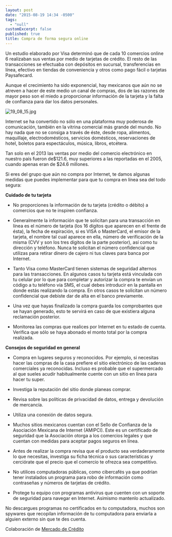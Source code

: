 ```yaml
---
layout: post
date: "2015-08-19 14:34 -0500"
tags: 
  - "null"
customExcerpt: false
published: true
title: Compra de forma segura online
---
```



Un estudio elaborado por Visa determinó que de cada 10 comercios online 6 realizaban sus ventas por medio de tarjetas de crédito. El resto de las transacciones se efectuaba con depósitos en sucursal, transferencias en línea, efectivo en tiendas de conveniencia y otros como pago fácil o tarjetas Paysafecard. 

Aunque el crecimiento ha sido exponencial, hay mexicanos que aún no se atreven a hacer de este medio un canal de compras, dos de las razones de mayor peso son el miedo a proporcionar información de la tarjeta y la falta de confianza para dar los datos personales. 

![19_08_15.jpg]({{site.baseurl}}/img/19_08_15.jpg)

Internet se ha convertido no sólo en una plataforma muy poderosa de comunicación, también en la vitrina comercial más grande del mundo. No hay nada que no se consiga a través de éste, desde ropa, alimentos, maquillaje, electrodomésticos, servicios domésticos, reservaciones de hotel, boletos para espectáculos, música, libros, etcétera.

Tan solo en el 2013 las ventas por medio del comercio electrónico en nuestro país fueron de$121.6, muy superiores a las reportadas en el 2005, cuando apenas eran de $24.6 millones. 

Si eres del  grupo que aún no compra por Internet, te damos algunas medidas que puedes implementar para que tu compra en línea sea del todo segura:

**Cuidado de tu tarjeta**

- No proporciones la información de tu tarjeta (crédito o débito) a comercios que no te inspiren confianza.

- Generalmente la información que te solicitan para una transacción en línea es el número de tarjeta (los 16 dígitos que aparecen en el frente de ésta), la fecha de expiración, si es VISA o MasterCard, el emisor de la tarjeta, el nombre tal cual aparece en ella, número de verificación de la misma (CVV y son los tres dígitos de la parte posterior), así como tu dirección y teléfono. Nunca te solicitan el número confidencial que utilizas para retirar dinero de cajero ni tus claves para banca por Internet.

- Tanto Visa como MasterCard tienen sistemas de seguridad alternos para las transacciones. En algunos casos tu tarjeta está vinculada con tu celular por lo que para completar y autorizar la compra te envían un código a tu teléfono vía SMS, el cual debes introducir en la pantalla en donde estás realizando la compra. En otros casos te solicitan un número confidencial que debiste dar de alta en el banco previamente.

- Una vez que hayas finalizado la compra guarda los comprobantes que se hayan generado, esto te servirá en caso de que existiera alguna reclamación posterior.

- Monitorea las compras que realices por Internet en tu estado de cuenta. Verifica que sólo se haya abonado el monto total por la compra realizada. 

**Consejos de seguridad en general**

- Compra en lugares seguros y reconocidos. Por ejemplo, si necesitas hacer las compras de la casa prefiere el sitio electrónico de las cadenas comerciales ya reconocidas. Incluso es probable que el supermercado al que sueles acudir habitualmente cuente con un sitio en línea para hacer tu super.

- Investiga la reputación del sitio donde planeas comprar.

- Revisa sobre las políticas de privacidad de datos, entrega y devolución de mercancía.

- Utiliza una conexión de datos segura.

- Muchos sitios mexicanos cuentan con el Sello de Confianza de la Asociación Mexicana de Internet (AMIPCI). Este es un certificado de seguridad que la Asociación otorga a los comercios legales y que cuentan con medidas para aceptar pagos seguros en línea.

- Antes de realizar la compra revisa que el producto sea verdaderamente lo que necesitas, investiga su ficha técnica o sus características y cerciórate que el precio que el comercio te ofrezca sea competitivo. 

- No utilices computadoras públicas, como cibercafés ya que podrían tener instalados un programa para robo de información como contraseñas y números de tarjetas de crédito.

- Protege tu equipo con programas antivirus que cuenten con un soporte de seguridad para navegar en Internet. Asimismo mantenlo actualizado.

No descargues programas no certificados en tu computadora, muchos son spywares que recopilan información de tu computadora para enviarla a alguien externo sin que te des cuenta.

Colaboración de [Mercado de Crédito](https://mercadodecredito.com/?utm_source=google&utm_medium=cpc&utm_campaign=Cr%C3%A9dito%20Negocio%2FEmpresa)
